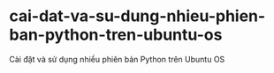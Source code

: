# cai-dat-va-su-dung-nhieu-phien-ban-python-tren-ubuntu-os
Cài đặt và sử dụng nhiều phiên bản Python trên Ubuntu OS

